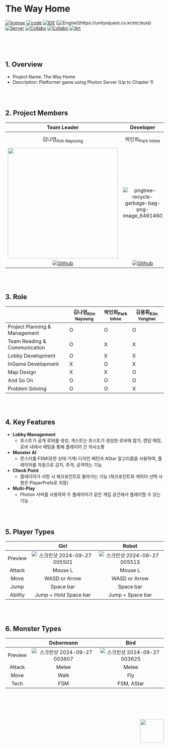# The Way Home
[![license](https://img.shields.io/badge/License-MIT-red)](https://github.com/CHOULOKY/Isaac-Imitation?tab=MIT-1-ov-file)
[![code](https://img.shields.io/badge/Code-C%23-purple)](https://dotnet.microsoft.com/ko-kr/platform/free)
[![IDE](https://img.shields.io/badge/IDE-VS-blueviolet)](https://visualstudio.microsoft.com/ko/vs/)
[![Engine](https://img.shields.io/badge/Engine-Unity(22.3.23f1)-white?logo=unity&logoColor=white)](https://unitysquare.co.kr/etc/eula)
[![Server](https://img.shields.io/badge/Server-Photon-004480?logo=Photon&logoColor=white)](https://doc.photonengine.com/ko-kr/server/current/operations/licenses)
[![Collabo](https://img.shields.io/badge/Collabo-GithubDesktop-purple)](https://docs.github.com/ko/desktop)
[![Collabo](https://img.shields.io/badge/Collabo-Notion-000000?logo=notion&logoColor=white)](https://www.notion.so/ko/pricing)
[![Art](https://img.shields.io/badge/Art-Aseprite-7D929E?logo=aseprite&logoColor=white)](https://store.steampowered.com/app/431730/Aseprite/?l=koreana)

<br><br><br>

## 1. Overview 
- Project Name: The Way Home
- Description: Platformer game using Photon Server (Up to Chapter 1)

<br><br>

## 2. Project Members
|Team Leader|Developer|Designer|
|:--:|:--:|:--:|
|김나영<sub>Kim Nayoung</sub>|박인희<sub>Park Inhee</sub>|김용휘<sub>Kim Yonghwi</sub>|
|<img align="center" src="https://github.com/user-attachments/assets/baf4cd2f-13e7-4868-bdfe-1e8caff1ee7b" width="350" height="350" />|![pngtree-recycle-garbage-bag-png-image_6491460](https://github.com/user-attachments/assets/ad653ad3-e628-42f2-92b1-85f7daaff750)|![다운로드](https://github.com/user-attachments/assets/f8d4e10d-f847-4170-a6fc-af61cf8fbe99)|
|[![Github](https://img.shields.io/badge/Github-181717?style=for-the-badge&logo=Github&logoColor=white)](https://github.com/NaYoung1017)|[![Github](https://img.shields.io/badge/Github-181717?style=for-the-badge&logo=Github&logoColor=white)](https://github.com/CHOULOKY)|[![Github](https://img.shields.io/badge/Github-181717?style=for-the-badge&logo=Github&logoColor=white)](https://github.com/HOKAGO-MEMORIES)|

<br><br>

## 3. Role
||김나영<sub>Kim Nayoung</sub>|박인희<sub>Park Inhee</sub>|김용휘<sub>Kim Yonghwi</sub>|
|--|--|--|--|
|Project Planning & Management|O|O|O|
|Team Reading & Communication|O|X|X|
|Lobby Development|O|X|X|
|InGame Development|X|O|X|
|Map Design|X|X|O|
|And So On|O|O|O|
|Problem Solving|O|O|X|

<br><br>

## 4. Key Features
- **Lobby Management**
  - 호스트가 공개 로비를 생성, 게스트는 호스트가 생성한 로비에 참가, 랜덤 매칭, 로비 내에서 채팅을 통해 플레이어 간 의사소통
- **Monster AI**
  - 몬스터를 FSM(유한 상태 기계) 디자인 패턴과 AStar 알고리즘을 사용하여, 플레이어를 자동으로 감지, 추격, 공격하는 기능
- **Check Point**
  - 플레이어가 사망 시 체크포인트로 돌아가는 기능 (체크포인트와 캐릭터 선택 사항은 PlayerPrefs로 저장)
- **Multi-Play**
  - Photon 서버를 사용하여 두 플레이어가 같은 게임 공간에서 플레이할 수 있는 기능

<br><br>

## 5. Player Types
||Girl|Robot|
|:--:|:--:|:--:|
|Preview|![스크린샷 2024-09-27 005501](https://github.com/user-attachments/assets/cde00f23-0254-44ae-9c85-845404c6529a)|![스크린샷 2024-09-27 005513](https://github.com/user-attachments/assets/c4493ef2-2825-4e4b-8917-884c343869fb)|
|Attack|Mouse L|Mouse L|
|Move|WASD or Arrow|WASD or Arrow|
|Jump|Space bar|Space bar|
|Ability|Jump + Hold Space bar|Jump + Space bar|

<br><br>

## 6. Monster Types
||Dobermann|Bird|
|:--:|:--:|:--:|
|Preview|![스크린샷 2024-09-27 003607](https://github.com/user-attachments/assets/11449cd4-fed6-4c67-b033-55ee4f0de603)|![스크린샷 2024-09-27 003625](https://github.com/user-attachments/assets/58503f83-9769-47b1-a974-729f6b0a305b)|
|Attack|Melee|Melee|
|Move|Walk|Fly|
|Tech|FSM|FSM, AStar|

<br><br><br><br>

<img align="right" src="https://github.com/user-attachments/assets/141c54f0-2640-4423-b313-8dde2cfa098c" width="75" height="75" />
